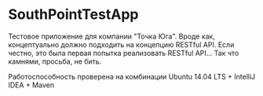 # SouthPointTestApp
Тестовое приложение для компании "Точка Юга". Вроде как, концептуально должно подходить на концепцию RESTful API. Если честно, это была первая попытка реализовать RESTful API... Так что камнями, просьба, не бить. 


Работоспособность проверена на комбинации Ubuntu 14.04 LTS + IntelliJ IDEA + Maven
